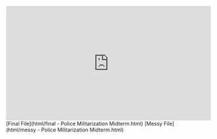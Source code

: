 <iframe width="560" height="315" src="https://www.youtube.com/embed/ODGyJQX8AGA" title="YouTube video player" frameborder="0" allow="accelerometer; autoplay; clipboard-write; encrypted-media; gyroscope; picture-in-picture" allowfullscreen></iframe>
[Final File](html/final - Police Militarization Midterm.html)  
[Messy File](html/messy - Police Militarization Midterm.html)
